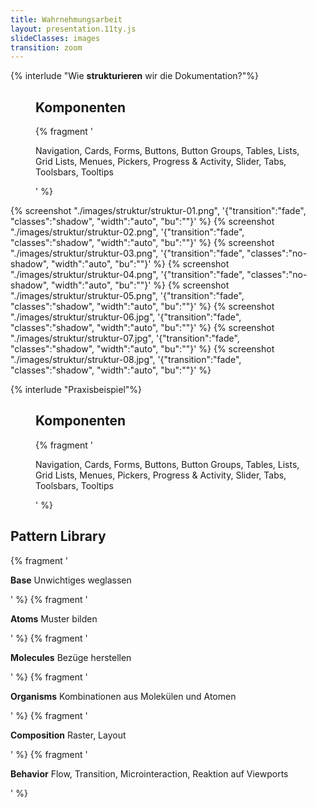 ```yaml
---
title: Wahrnehmungsarbeit
layout: presentation.11ty.js
slideClasses: images
transition: zoom
---
```


{% interlude "Wie <strong>strukturieren</strong> wir die Dokumentation?"%}

<section class="simple">
  <figure>
    <div>
    <h1>Komponenten</h1>
    {% fragment '<p class="list">Navigation, Cards, Forms, Buttons, Button Groups, Tables, Lists, Grid Lists, Menues, Pickers, Progress & Activity, Slider, Tabs, Toolsbars, Tooltips</p>' %}
    </div>
  </figure>
</section>


{% screenshot "./images/struktur/struktur-01.png", '{"transition":"fade", "classes":"shadow", "width":"auto", "bu":""}' %}
{% screenshot "./images/struktur/struktur-02.png", '{"transition":"fade", "classes":"shadow", "width":"auto", "bu":""}' %}
{% screenshot "./images/struktur/struktur-03.png", '{"transition":"fade", "classes":"no-shadow", "width":"auto", "bu":""}' %}
{% screenshot "./images/struktur/struktur-04.png", '{"transition":"fade", "classes":"no-shadow", "width":"auto", "bu":""}' %}
{% screenshot "./images/struktur/struktur-05.png", '{"transition":"fade", "classes":"shadow", "width":"auto", "bu":""}' %}
{% screenshot "./images/struktur/struktur-06.jpg", '{"transition":"fade", "classes":"shadow", "width":"auto", "bu":""}' %}
{% screenshot "./images/struktur/struktur-07.jpg", '{"transition":"fade", "classes":"shadow", "width":"auto", "bu":""}' %}
{% screenshot "./images/struktur/struktur-08.jpg", '{"transition":"fade", "classes":"shadow", "width":"auto", "bu":""}' %}

{% interlude "Praxisbeispiel"%}


<section class="simple">
  <figure>
    <div>
    <h1>Komponenten</h1>
    {% fragment '<p class="list">Navigation, Cards, Forms, Buttons, Button Groups, Tables, Lists, Grid Lists, Menues, Pickers, Progress & Activity, Slider, Tabs, Toolsbars, Tooltips</p>' %}
    </div>
  </figure>
</section>

<section class="image is-fullscreen" data-transition="fade"  data-background-transition="fade" data-background="./images/map-cologne.jpg">
  <div class="is-centered">
    <div>
      <h1>Pattern Library </h1>
      {% fragment '<p class="list"><strong>Base</strong> Unwichtiges weglassen</p>' %}
      {% fragment '<p class="list"><strong>Atoms</strong> Muster bilden</p>' %}
      {% fragment '<p class="list"><strong>Molecules</strong> Bezüge herstellen</p>' %}
      {% fragment '<p class="list"><strong>Organisms</strong> Kombinationen aus Molekülen und Atomen</p>' %}
      {% fragment '<p class="list"><strong>Composition</strong> Raster, Layout</p>' %}
      {% fragment '<p class="list"><strong>Behavior</strong> Flow, Transition, Microinteraction, Reaktion auf Viewports</p>' %}
    </div>
  </div>
</section>